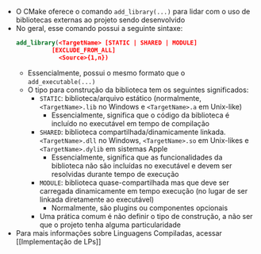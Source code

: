 - O CMake oferece o comando `add_library(...)` para lidar com o uso de bibliotecas externas ao projeto sendo desenvolvido
- No geral, esse comando possui a seguinte sintaxe:
  ```cmake
  add_library(<TargetName> [STATIC | SHARED | MODULE]
  			[EXCLUDE_FROM_ALL]
              <Source>{1,n})
  ```
	- Essencialmente, possui o mesmo formato que o `add_executable(...)`
	- O tipo para construção da biblioteca tem os seguintes significados:
		- `STATIC`:  biblioteca/arquivo estático (normalmente, `<TargetName>.lib` no Windows e `<TargetName>.a` em Unix-like)
			- Essencialmente, significa que o código da biblioteca é incluído no executável em tempo de compilação
		- `SHARED`: biblioteca compartilhada/dinamicamente linkada. `<TargetName>.dll` no Windows, `<TargetName>.so` em Unix-likes e `<TargetName>.dylib` em sistemas Apple
			- Essencialmente, significa que as funcionalidades da biblioteca não são incluídas no executável e devem ser resolvidas durante tempo de execução
		- `MODULE`: biblioteca quase-compartilhada mas que deve ser carregada dinamicamente em tempo execução (no lugar de ser linkada diretamente ao executável)
			- Normalmente, são plugins ou componentes opcionais
		- Uma prática comum é não definir o tipo de construção, a não ser que o projeto tenha alguma particularidade
- Para mais informações sobre Linguagens Compiladas, acessar [[Implementação de LPs]]
